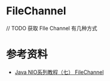 # FileChannel



// TODO 获取 FIle Channel 有几种方式

# 参考资料

- [Java NIO系列教程（七） FileChannel](http://ifeve.com/file-channel/)